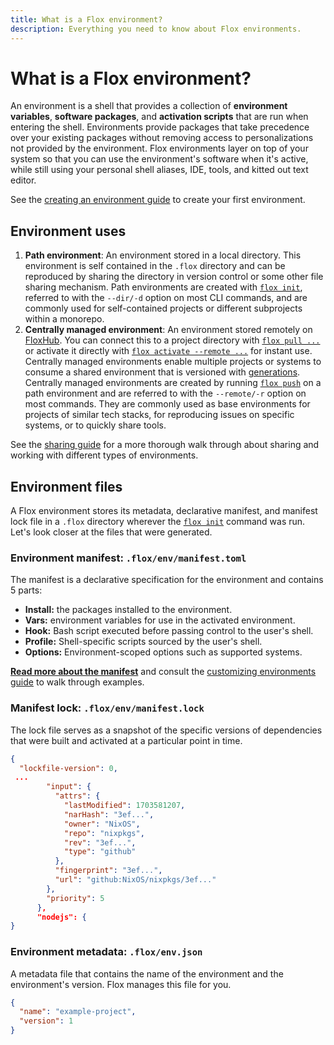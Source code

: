 ```yaml
---
title: What is a Flox environment?
description: Everything you need to know about Flox environments.
---
```


# What is a Flox environment?

An environment is a shell that provides a collection of
**environment variables**, **software packages**, and **activation scripts** that
are run when entering the shell.
Environments provide packages that take precedence over your existing packages
without removing access to personalizations not provided by the environment.
Flox environments layer on top of your system so that you can use the
environment's software when it's active,
while still using your personal shell aliases, IDE, tools, and
kitted out text editor.

See the [creating an environment guide][create_guide] to create your first
environment.

## Environment uses

1. **Path environment**: An environment stored in a local directory. 
This environment is self contained in the `.flox` directory and can be
reproduced by sharing the directory in version control or some other file
sharing mechanism.
Path environments are created with [`flox init`][flox_init],
referred to with the `--dir/-d` option on most CLI commands,
and are commonly used for self-contained projects or different subprojects
within a monorepo.
1. **Centrally managed environment**: An environment stored remotely on
[FloxHub][floxhub_concept].
You can connect this to a project directory with [`flox pull ...`][flox_pull] or
activate it directly with [`flox activate --remote ...`][flox_activate] for
instant use.
Centrally managed environments enable multiple projects or systems to consume a
shared environment that is versioned with [generations][generation_concept].
Centrally managed environments are created by running [`flox push`][flox_push]
on a path environment and are referred to with the `--remote/-r` option on most
commands.
They are commonly used as base environments for projects of similar tech stacks,
for reproducing issues on specific systems, or to quickly share tools.

See the [sharing guide][sharing_guide] for a more thorough walk through about
sharing and working with different types of environments.

## Environment files

A Flox environment stores its metadata, declarative manifest, and manifest lock
file in a `.flox` directory wherever the [`flox init`][flox_init] command was
run.
Let's look closer at the files that were generated.

### Environment manifest: `.flox/env/manifest.toml`

The manifest is a declarative specification for the environment and contains 5
parts: 

  - **Install:** the packages installed to the environment. 
  - **Vars:** environment variables for use in the activated environment.
  - **Hook:** Bash script executed before passing control to the user's shell.
  - **Profile:** Shell-specific scripts sourced by the user's shell.
  - **Options:** Environment-scoped options such as supported systems.

**[Read more about the manifest][manifest_concept]** and consult the
[customizing environments guide][customizing_environments_guide] to walk through
examples.

### Manifest lock: `.flox/env/manifest.lock`

The lock file serves as a snapshot of the specific versions of dependencies that
were built and activated at a particular point in time.

``` json title="manifest.lock"
{
  "lockfile-version": 0,
 ...
        "input": {
          "attrs": {
            "lastModified": 1703581207,
            "narHash": "3ef...",
            "owner": "NixOS",
            "repo": "nixpkgs",
            "rev": "3ef...",
            "type": "github"
          },
          "fingerprint": "3ef...",
          "url": "github:NixOS/nixpkgs/3ef..."
        },
        "priority": 5
      },
      "nodejs": {    
}
```

### Environment metadata: `.flox/env.json`

A metadata file that contains the name of the environment and the environment's
version. Flox manages this file for you.

``` json title="env.json"
{
  "name": "example-project",
  "version": 1
}
```

[flox_init]: ../reference/command-reference/flox-init.md
[flox_show]: ../reference/command-reference/flox-show.md
[flox_edit]: ../reference/command-reference/flox-edit.md
[flox_install]: ../reference/command-reference/flox-install.md
[flox_search]: ../reference/command-reference/flox-search.md
[flox_edit]: ../reference/command-reference/flox-edit.md
[flox_push]: ../reference/command-reference/flox-push.md
[flox_pull]: ../reference/command-reference/flox-push.md
[flox_activate]: ../reference/command-reference/flox-activate.md
[sharing_guide]: ../tutorials/sharing-environments.md
[create_guide]: ../tutorials/creating-environments.md
[customizing_environments_guide]: ../tutorials/customizing-environments.md
[generation_concept]: ./generations.md
[manifest_concept]: ./manifest.md
[floxhub_concept]: ./floxhub.md
[discourse]: https://discourse.flox.dev/
